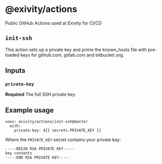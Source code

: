# @exivity/actions

Public GitHub Actions used at Exivity for CI/CD

## `init-ssh`

This action sets up a private key and prime the known_hosts file with
pre-loaded keys for github.com, gitlab.com and bitbucket.org.

## Inputs

### `private-key`

**Required** The full SSH private key.

## Example usage

```
uses: exivity/actions/init-ssh@master
  with:
    private-key: ${{ secrets.PRIVATE_KEY }}
```

Where the `PRIVATE_KEY` secret contains your private key:

```
-----BEGIN RSA PRIVATE KEY-----
key contents
-----END RSA PRIVATE KEY-----
```
